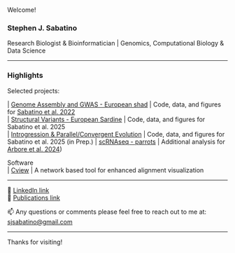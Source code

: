 #  
Welcome!

### Stephen J. Sabatino  
Research Biologist & Bioinformatician | Genomics, Computational Biology & Data Science

---

### Highlights

Selected projects:

| [Genome Assembly and GWAS - European shad](https://github.com/sj-sabatino/sardine_inversions_2025) | Code, data, and figures for [Sabatino et al. 2022](https://onlinelibrary.wiley.com/doi/full/10.1002/ece3.8908)  
| [Structural Variants - European Sardine](https://github.com/sj-sabatino/variant-calling-pipeline) | Code, data, and figures for Sabatino et al. 2025  
| [Introgression & Parallel/Convergent Evolution](https://github.com/sj-sabatino/expression-clustering) | Code, data, and figures for Sabatino et al. 2025 (in Prep.)
| [scRNAseq - parrots](https://github.com/sj-sabatino/expression-clustering) | Additional analysis for [Arbore et al. 2024]([www.science.org/doi/10.1126/science.adp7710))


Software  
| [Cview](https://sourceforge.net/p/cview/wiki/Home/) | A network based tool for enhanced alignment visualization

---

🔗 [LinkedIn link](https://www.linkedin.com/in/stephen-sabatino-57623990/)  
🔗 [Publications link](https://scholar.google.com/citations?user=gaLw3esAAAAJ&hl=en)  
  
📫 Any questions or comments please feel free to reach out to me at: sjsabatino@gmail.com  

---  

Thanks for visiting!




<!--
**sj-sabatino/sj-sabatino** is a ✨ _special_ ✨ repository because its `README.md` (this file) appears on your GitHub profile.

Here are some ideas to get you started:

- 🔭 I’m currently working on ...
- 🌱 I’m currently learning ...
- 👯 I’m looking to collaborate on ...
- 🤔 I’m looking for help with ...
- 💬 Ask me about ...
- 📫 How to reach me: ...
- 😄 Pronouns: ...
- ⚡ Fun fact: ...
-->

